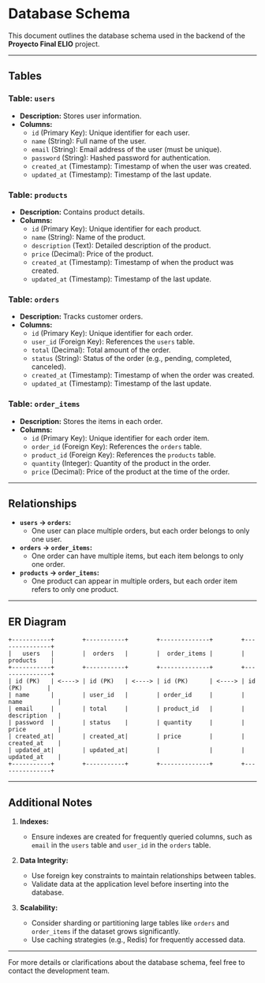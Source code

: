 # Database Schema

This document outlines the database schema used in the backend of the **Proyecto Final ELIO** project.

---

## Tables

### Table: `users`
- **Description:** Stores user information.
- **Columns:**
  - `id` (Primary Key): Unique identifier for each user.
  - `name` (String): Full name of the user.
  - `email` (String): Email address of the user (must be unique).
  - `password` (String): Hashed password for authentication.
  - `created_at` (Timestamp): Timestamp of when the user was created.
  - `updated_at` (Timestamp): Timestamp of the last update.

### Table: `products`
- **Description:** Contains product details.
- **Columns:**
  - `id` (Primary Key): Unique identifier for each product.
  - `name` (String): Name of the product.
  - `description` (Text): Detailed description of the product.
  - `price` (Decimal): Price of the product.
  - `created_at` (Timestamp): Timestamp of when the product was created.
  - `updated_at` (Timestamp): Timestamp of the last update.

### Table: `orders`
- **Description:** Tracks customer orders.
- **Columns:**
  - `id` (Primary Key): Unique identifier for each order.
  - `user_id` (Foreign Key): References the `users` table.
  - `total` (Decimal): Total amount of the order.
  - `status` (String): Status of the order (e.g., pending, completed, canceled).
  - `created_at` (Timestamp): Timestamp of when the order was created.
  - `updated_at` (Timestamp): Timestamp of the last update.

### Table: `order_items`
- **Description:** Stores the items in each order.
- **Columns:**
  - `id` (Primary Key): Unique identifier for each order item.
  - `order_id` (Foreign Key): References the `orders` table.
  - `product_id` (Foreign Key): References the `products` table.
  - `quantity` (Integer): Quantity of the product in the order.
  - `price` (Decimal): Price of the product at the time of the order.

---

## Relationships

- **`users` -> `orders`:**
  - One user can place multiple orders, but each order belongs to only one user.
- **`orders` -> `order_items`:**
  - One order can have multiple items, but each item belongs to only one order.
- **`products` -> `order_items`:**
  - One product can appear in multiple orders, but each order item refers to only one product.

---

## ER Diagram

```plaintext
+-----------+        +-----------+        +--------------+        +---------------+
|   users   |        |  orders   |        |  order_items |        |   products    |
+-----------+        +-----------+        +--------------+        +---------------+
| id (PK)   | <----> | id (PK)   | <----> | id (PK)      | <----> | id (PK)       |
| name      |        | user_id   |        | order_id     |        | name          |
| email     |        | total     |        | product_id   |        | description   |
| password  |        | status    |        | quantity     |        | price         |
| created_at|        | created_at|        | price        |        | created_at    |
| updated_at|        | updated_at|        |              |        | updated_at    |
+-----------+        +-----------+        +--------------+        +---------------+

```
---

## Additional Notes

1. **Indexes:**
   - Ensure indexes are created for frequently queried columns, such as `email` in the `users` table and `user_id` in the `orders` table.

2. **Data Integrity:**
   - Use foreign key constraints to maintain relationships between tables.
   - Validate data at the application level before inserting into the database.

3. **Scalability:**
   - Consider sharding or partitioning large tables like `orders` and `order_items` if the dataset grows significantly.
   - Use caching strategies (e.g., Redis) for frequently accessed data.

---

For more details or clarifications about the database schema, feel free to contact the development team.